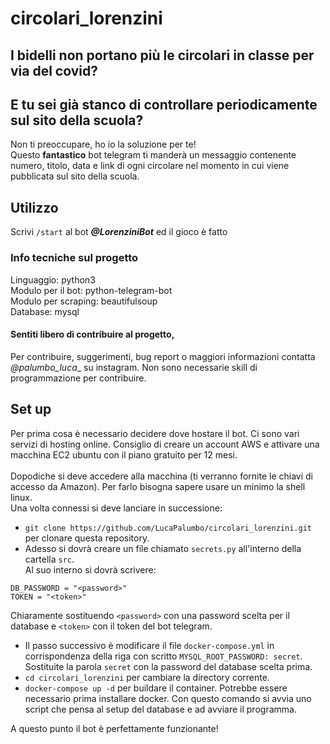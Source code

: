# circolari_lorenzini
## I bidelli non portano più le circolari in classe per via del covid?
## E tu sei già stanco di controllare periodicamente sul sito della scuola?
Non ti preoccupare, ho io la soluzione per te!\
Questo **fantastico** bot telegram ti manderà un messaggio contenente numero, titolo, data e link di ogni circolare nel momento in cui viene pubblicata sul sito della scuola.

## Utilizzo
Scrivi ```/start``` al bot **_@LorenziniBot_** ed il gioco è fatto

### Info tecniche sul progetto
Linguaggio: python3\
Modulo per il bot: python-telegram-bot\
Modulo per scraping: beautifulsoup\
Database: mysql

#### Sentiti libero di contribuire al progetto,
Per contribuire, suggerimenti, bug report o maggiori informazioni contatta _@palumbo_luca__ su instagram. Non sono necessarie skill di programmazione per contribuire.


## Set up
Per prima cosa è necessario decidere dove hostare il bot. Ci sono vari servizi di hosting online. Consiglio di creare un account AWS e attivare una macchina EC2 ubuntu con il piano gratuito per 12 mesi.\
\
Dopodiche si deve accedere alla macchina (ti verranno fornite le chiavi di accesso da Amazon). Per farlo bisogna sapere usare un minimo la shell linux.\
Una volta connessi si deve lanciare in successione:
- ```git clone https://github.com/LucaPalumbo/circolari_lorenzini.git``` per clonare questa repository.
- Adesso si dovrà creare un file chiamato `secrets.py` all'interno della cartella `src`.\
Al suo interno si dovrà scrivere:
```
DB_PASSWORD = "<password>"
TOKEN = "<token>"
```
  Chiaramente sostituendo `<password>` con una password scelta per il database e `<token>` con il token del bot telegram.
- Il passo successivo è modificare il file `docker-compose.yml` in corrispondenza della riga con scritto `MYSQL_ROOT_PASSWORD: secret`. Sostituite la parola `secret` con la password del database scelta prima.
- ```cd circolari_lorenzini``` per cambiare la directory corrente.
- ```docker-compose up -d``` per buildare il container. Potrebbe essere necessario prima installare docker. Con questo comando si avvia uno script che pensa al setup del database e ad avviare il programma.

A questo punto il bot è perfettamente funzionante!
